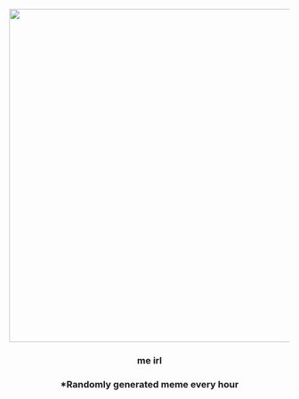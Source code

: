 <p align="center">
        <img src="https://i.redd.it/956t4pgcfb091.jpg" width="600" height="600">
        </p>
        <h3 align="center">me irl</h3>
        <h3 align="center">*Randomly generated meme every hour</h3>
    